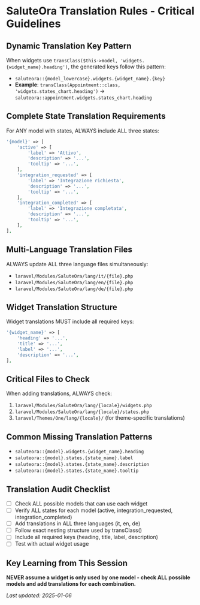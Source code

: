 # SaluteOra Translation Rules - Critical Guidelines

## Dynamic Translation Key Pattern
When widgets use `transClass($this->model, 'widgets.{widget_name}.heading')`, the generated keys follow this pattern:
- `saluteora::{model_lowercase}.widgets.{widget_name}.{key}`
- **Example**: `transClass(Appointment::class, 'widgets.states_chart.heading')` → `saluteora::appointment.widgets.states_chart.heading`

## Complete State Translation Requirements
For ANY model with states, ALWAYS include ALL three states:
```php
'{model}' => [
    'active' => [
        'label' => 'Attivo',
        'description' => '...',
        'tooltip' => '...',
    ],
    'integration_requested' => [
        'label' => 'Integrazione richiesta',
        'description' => '...',
        'tooltip' => '...',
    ],
    'integration_completed' => [
        'label' => 'Integrazione completata',
        'description' => '...',
        'tooltip' => '...',
    ],
],
```

## Multi-Language Translation Files
ALWAYS update ALL three language files simultaneously:
- `laravel/Modules/SaluteOra/lang/it/{file}.php`
- `laravel/Modules/SaluteOra/lang/en/{file}.php`
- `laravel/Modules/SaluteOra/lang/de/{file}.php`

## Widget Translation Structure
Widget translations MUST include all required keys:
```php
'{widget_name}' => [
    'heading' => '...',
    'title' => '...',
    'label' => '...',
    'description' => '...',
],
```

## Critical Files to Check
When adding translations, ALWAYS check:
1. `laravel/Modules/SaluteOra/lang/{locale}/widgets.php`
2. `laravel/Modules/SaluteOra/lang/{locale}/states.php`
3. `laravel/Themes/One/lang/{locale}/` (for theme-specific translations)

## Common Missing Translation Patterns
- `saluteora::{model}.widgets.{widget_name}.heading`
- `saluteora::{model}.states.{state_name}.label`
- `saluteora::{model}.states.{state_name}.description`
- `saluteora::{model}.states.{state_name}.tooltip`

## Translation Audit Checklist
- [ ] Check ALL possible models that can use each widget
- [ ] Verify ALL states for each model (active, integration_requested, integration_completed)
- [ ] Add translations in ALL three languages (it, en, de)
- [ ] Follow exact nesting structure used by transClass()
- [ ] Include all required keys (heading, title, label, description)
- [ ] Test with actual widget usage

## Key Learning from This Session
**NEVER assume a widget is only used by one model - check ALL possible models and add translations for each combination.**

*Last updated: 2025-01-06* 